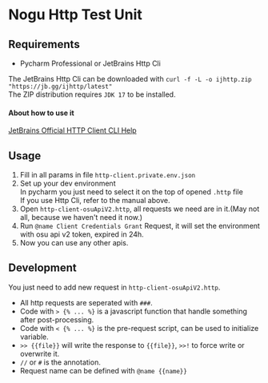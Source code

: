 # Nogu Http Test Unit

## Requirements
- Pycharm Professional or JetBrains Http Cli

The JetBrains Http Cli can be downloaded with `curl -f -L -o ijhttp.zip "https://jb.gg/ijhttp/latest"`  
The ZIP distribution requires `JDK 17` to be installed.

#### About how to use it
[JetBrains Official HTTP Client CLI Help](https://www.jetbrains.com/help/pycharm/2023.1/http-client-cli.html)  

## Usage
1. Fill in all params in file `http-client.private.env.json`
2. Set up your dev environment  
In pycharm you just need to select it on the top of opened `.http` file  
If you use Http Cli, refer to the manual above.
3. Open `http-client-osuApiV2.http`, all requests we need are in it.(May not all, because we haven't need it now.)
4. Run `@name Client Credentials Grant` Request, it will set the environment with osu api v2 token, expired in 24h.
5. Now you can use any other apis.

## Development
You just need to add new request in `http-client-osuApiV2.http`.

- All http requests are seperated with `###`.
- Code with `> {% ... %}` is a javascript function that handle something after post-processing.  
- Code with `< {% ... %}` is the pre-request script, can be used to initialize variable.  
- `>> {{file}}` will write the response to `{{file}}`, `>>!` to force write or overwrite it.
- `//` or `#` is the annotation.
- Request name can be defined with `@name {{name}}`